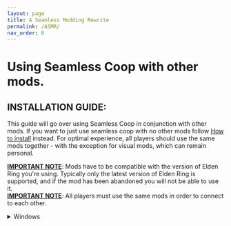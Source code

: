 ```yaml
---
layout: page
title: A Seamless Modding Rewrite
permalink: /ASMR/
nav_order: 6
---
```




# Using Seamless Coop with other mods.

## INSTALLATION GUIDE:  
This guide will go over using Seamless Coop in conjunction with other mods. If you want to just use seamless coop with no other mods follow [How to install](https://ersc-docs.github.io/how-to-install-and-update/) instead.
For optimal experience, all players should use the same mods together - with the exception for visual mods, which can remain personal.

 <u><b>IMPORTANT NOTE</b></u>: Mods have to be compatible with the version of Elden Ring you're using. Typically only the latest version of Elden Ring is supported, and if the mod has been abandoned you will not be able to use it.  
 <u><b>IMPORTANT NOTE</b></u>: All players must use the same mods in order to connect to each other.

<details markdown="block">
  <summary>Windows</summary>


>  <b><u>NOTE</u></b>: This guide was written with file extensions **ENABLED**. If some file names do not match what you're seeing, please turn this setting on in File Explorer:  
>  <a href="https://i.imgur.com/sBU3kWt.png"><img src="https://i.imgur.com/sBU3kWt.png" width="600"></a>
>
>
>
>
>
> A guide on how to setup Seamless Coop with ModEngine 2 + other mods. 
>
> **Required**
>
> You MUST launch Seamless Coop with either the launcher or ModEngine2. DLL injectors like Elden Mod Loader and Lazy Loader won't work.


## Files you need
Seamless Coop and ModEngine2.

Make sure that you have:
- [ModEngine2](https://github.com/soulsmods/ModEngine2/releases/latest)
- [Seamless Coop](https://www.nexusmods.com/eldenring/mods/510)

## Setup 


<details markdown="block">
  <summary>1. Where to put the files.</summary>

> 1.1
>  Extract `Mod Engine 2` using your prefered file archiver. Like [7zip](https://www.7-zip.org/download.html) as an example.
>  ![image](https://github.com/ersc-docs/ersc-docs.github.io/assets/174225858/ef067a95-3968-4e70-8c7e-5fb42b88802d)
> 1.2
>  Rename the folder `ModEngine-2.1.0.0-win64` into `ME2`
>  ![image](https://github.com/ersc-docs/ersc-docs.github.io/assets/174225858/5687de17-a960-4d45-b0e7-7251f8cc4107)
>
> 1.3 Place the `ME2` folder into your `Game` folder. 
>  ![image](https://github.com/ersc-docs/ersc-docs.github.io/assets/174225858/5687de17-a960-4d45-b0e7-7251f8cc4107)

<details markdown="block">
  <summary>Where is my Game folder</summary>

> *Browser local files in steam.*
>
> 1. Open Steam
> 2. Right click `Elden Ring`
> 3. Go down to `Manage`
> 4. Click on `Browser local files`
> 
>  ![image](https://github.com/ersc-docs/ersc-docs.github.io/assets/174225858/4ec7754c-956a-4699-b53f-e458deb91ad1)
>
> This will open your `Elden Ring` folder and inside it is the `Game` Folder. 
> 
> You can pin the `Game` folder to `Quick acces` by right clicking the `Game` folder -> `Pin to Quick acces`. Which will make it available in the left side of the file explorer under Quick acces.
>
>  ![image](https://github.com/ersc-docs/ersc-docs.github.io/assets/174225858/50750f3b-2030-4248-ad9a-a225a44ab415)

</details>

> 1.4 Go back to where your `Seamless Co-op v1.x.x.zip` is located and extract it as well.
> 
> 1.5 Open the `Seamless Co-op v1.x.x` folder and inside you should see a `SeamlessCoop` folder and a `ersc_launcher.exe`
> 
> 1.6 Place the `SeamlessCoop` folder into the `ME2` folder that is in your `Game` folder.
>
>  ![image](https://github.com/ersc-docs/ersc-docs.github.io/assets/174225858/e79276d1-956b-499d-8ea5-2296a8c663cf)
>
> 1.7 You can now delete the files unrelated to `Elden Ring` from the `ME2` Folder. They are `config_armoredcore6.toml`, `config_darksouls3.toml`, `launchmod_darksouls3.bat` and `launchmod_armoredcore6.bat`
>
>  ![image](https://github.com/ersc-docs/ersc-docs.github.io/assets/174225858/ae2278af-4cce-4ee7-ad0c-8425a0a34774)

</details>

<details markdown="block">
  <summary>2. Set a Password and configure the ersc_settings.ini</summary>

> 2.1 Open your `SeamlessCoop` folder in your `ME2` folder. 
> 
> 2.2 Open the `ersc_settings.ini` file with text editor of choise.
> 
> 2.3 Change the settings to your/your groups liking and set a password.

```
[GAMEPLAY]

; Invaders are other players that will join your world uninvited and try to kill you and your party.  0=FALSE  1=TRUE
allow_invaders = 1

; Debuffs (Rot Essence) will be acquired when you die, and will only be cured when you sit at a bonfire.  0=FALSE  1=TRUE
death_debuffs = 1

; Spirit summons can aid you in multiplayer.  0=FALSE  1=TRUE
allow_summons = 1

; 0 = Normal | 1 = None | 2 = Display player ping | 3 = Display player soul level | 4 = Display player death count
overhead_player_display = 0


[SCALING]

; Amount of enemy health (%) per player for each enemy. (Default: 35 = 35% more enemy health per player)
enemy_health_scaling = 35

; Amount of enemy damage (%) per player for each enemy. (Default: 0 = 0% more enemy damage per player)
enemy_damage_scaling = 0

; Amount of enemy posture absorption (%) per player for each enemy. (Default: 15 = 15% more per player)
enemy_posture_scaling = 15

; Amount of boss health (%) per player for bosses. (Default: 100 = 100% more boss health per player)
boss_health_scaling = 100

; Amount of enemy damage (%) per player for bosses. (Default: 0 = 0% more enemy damage towards players, per player)
boss_damage_scaling = 0

; Amount of boss posture absorption (%) per player for bosses. (Default: 20 = 20% more boss posture per player)
boss_posture_scaling = 20

[PASSWORD]

; Session password
cooppassword = I Made A Password

[SAVE]

;Your save file extension (in the vanilla game this is .sl2). Use any alphanumeric characters (limit = 120)
save_file_extension = co2

[LANGUAGE]

;Leave this blank unless you want to load a custom locale file. The mod will default to your game language.
mod_language_override = 
```

> 2.4 When you are done `Save` the changes.
> 
> <b>Note:</b> Host's `ersc_settings.ini` determins the worlds `Scaling`, `Player Invasions`, `Rot` and `Spirit Summons`.
> 
> <b>Note2:</b> You need to set the password in this location, When you are using `Mod Engine 2` to launch the game.
> 
> <b>Optional</b> You can change the save file extension you use for a save depending on what mods you use.

```
[SAVE]

;Your save file extension (in the vanilla game this is .sl2). Use any alphanumeric characters (limit = 120)
save_file_extension = `co2`
```

> Change where it says `co2` into as an example `Moddedco2`, then make a copy of your `ER0000.co2` file and rename the copy into `ER0000.Moddedco2`. 
> This will separate Seamless Coop only saves and saves using other mods so you dont accidently open them up and lose a lot of modded items on those characters.

</details>

<details markdown="block">
  <summary>3. Setting up Mod Engine 2</summary>

> 3.1 Open your `ME2` folder. 
> 
> 3.2 Open the `config_eldenring.toml` with your prefered text editor.
> 
> 3.3 Copy and paste `external_dlls = [ "SeamlessCoop/ersc.dll" ]` into your `config_eldenring.toml` in the location shown below. 

```
# Global mod engine configuration
[modengine]
# If set to true the debug console will appear while the game is running
debug = false

# List of files that will be loaded into the game as DLL mods.
# Absolute paths to mods are supported but must use '\\' to separate path items. For example, if your mod is at E:\coolstuff\coolmod.dll, you must enter
# the path in the config as "E:\\coolstuff\\coolmod.dll".
# If there's no drive specifier (C:, D:, etc), the path is relative to where the launcher is located. For example, having the path as "mod.dll" will tell
# Mod Engine 2 to look for the directory mod inside the Mod Engine 2 directory with the launcher.
#
# Multiple mods must be separated with commas. For example if you have 3 mods, you will have something like the following:
# external_dlls = [ "coolmod.dll", "D:\\nicemods\\nicemod.dll", "sosofolder\sosomod.dll" ]
external_dlls = [ "SeamlessCoop/ersc.dll" ]

# Mod loader configuration
[extension.mod_loader]
enabled = true

# Not currently supported for Elden Ring
loose_params = false

# List of directories that contain modded files in order of prioritization. Inside each specified mod directory must have the game
# assets in Fromsoft's asset structure. I.e. if you mod parts/something.partsbnd.dcx, the modded version must be at mod/parts/something.partsbnd.dcx.
# Absolute paths to mods are supported but must use '\\' to separate path items. For example, if your mod is at E:\coolstuff\coolmod, you must enter
# the path in the config as "E:\\coolstuff\\coolmod".
# If there's no drive specifier (C:, D:, etc), the path is relative to where the launcher is located. For example, having the path as "mod" will tell
# modengine 2 to look for the directory mod inside the mod engine 2 directory with the launcher.
#
# Multiple mods must be separated with commas. For example if you have 3 mods, you will have something like the following:
# mods = [
#    { enabled = true, name = "coolmod", path = "mod1" },
#    { enabled = true, name = "nicemod", path = "mod2" },
#    { enabled = true, name = "sosomod", path = "mod3" }
# ]
# Note that modengine 2 currently has no way to resolve conflicting files including regulation.bin, and thus the mod with the highest priority
# will have the modded file be loaded in the case of conflict. Some support for merging of params and potentially other assets is considered for
# a future release.
mods = [
{ enabled = true, name = "default", path = "mod"}

]

# When enabled, scylly hide will be injected into the game. This allows for antidebug measures in the game to be bypassed so that you can attach
# debuggers such as Cheat Engine, x64dbg, windbg, etc to the game without as much trouble. If you're not reverse engineering the game, this option
# is probably not for you.
[extension.scylla_hide]
enabled = false
```

> 3.4 Save the changes.

</details>


<details markdown="block">
  <summary>4. Adding aditional mods.</summary>

<b><u> MAKE SURE TO READ THE DESCRIPTION AND/OR READ ME OF MODS YOU WANT TO USE </u></b> 

<details markdown="block">
  <summary>What is the difference between what's refered to as file based mods and .dll mods?</summary>

> `File based` mods are mods that would have to replace game file to function, which we get around by using `Mod Engein 2` to launch the game. 
> This means that if you are using 2 mods that are file based they may replace eachothers files which can and most likely will cause issues.
> 
> 
> `.dll` mods are mods that need to be injected into the game to function and would not replace game files.
</details>

<details markdown="block">
  <summary>How do I know if it's a file based mod or a .dll mod?</summary>

> `File based` mods are usually overhauls like Clever's moveset packs, Convergence and Elden Ring Reforged or something like a armor replacer but can also be simple edits to the `regulation.bin`. 
> Big overhauls will sometimes come bundled with `.dll` mods and `Mod Engine 2`.
> 
> `.dll` mods will generally speaking only have a .dll file, a config file aka a .ini file. The .ini file may be in a folder sometimes. The can also come with it's own .exe file like Seamless Coop.
> 
> You can `preview` what files a mod has on NexusMods before downloading by going to the mods `file` page and click on `Preview file contents`. 

</details>

<details markdown="block">
  <summary>My mod is a file based mod.</summary>

> <b>Will be using Clever's moveset modpack to demonstrate since it comes with no additional `.dll` mods or `Mod Engine 2`</b>
> 
> 1. Open the zip file you have downloaded with prefered file archiver. by selecting open archive or double left clicking.
> 
>  ![image](https://github.com/ersc-docs/ersc-docs.github.io/assets/174225858/b9ffedb1-c36f-4c47-b934-2f62d007c7df)
> 
> 2. Open your file exploerer and go to the `ME2` folder in your `Game` folder.
> 
> 3. Open the `mod` folder. Which should at this point be empty.
> 
> 4. Drag and drop the files from the mod into the `mod` folder.
> 
>  ![image](https://github.com/ersc-docs/ersc-docs.github.io/assets/174225858/61b427ec-560a-49de-8657-3357f20cebe9)
> 
> 5. The mod is now installed.
> 
> <b><u>NOTE:</u></b> You can only have one `regulation.bin` mod at a time. Aka mods that come with a `regulation.bin` file.
> 
> <b><u>NOTE2:</u></b> Only you will see the texture and modle modifications you are using. If you are using `parts` mods like armor and weapon mods and you want it to be shown on the other players in your session when they wear this equipment.
> Make sure that the `parts` files in your `parts` folder come with a regular version and a `_l` version. (`l` is a lowercase `L`)
>
>  ![image](https://github.com/ersc-docs/ersc-docs.github.io/assets/174225858/d436a59f-031e-46fa-b923-cb6067f729c9)
> 
> If they do not then make a copy and rename it.
> 
> Example:
> `wp_a_0120.partsbnd.dcx`'s copy would be renamed into `wp_a_0120_l.partsbnd.dcx`

</details>

<details markdown="block">
  <summary>My mod is a .dll mod.</summary>

> You can use `Mod Engine 2` or `Elden Ring Mod Loader` for `.ddl` mods.
> 
> Some `.dll` mods needs to be last in `Mod Engine 2` for them to work. Some will only work with `Elden Ring Mod Loader`.
> 
> <b>If the `.dll` mod you are using is giving a Error saying "Could not find signature!" try loading it last in `Mod Engine 2` or try using `Elden Ring Mod Loader` and making a load order in . It could also mean that the mod is outdated</b>

<details markdown="block">
<summary>Using `Mod Engine 2`</summary>

> 1. Download what ever .dll mod you want to use. I.ll be using the Posture bar mod as an example.
> 
> 2. Open the downloaded zip and navigate to where you see it's `.dll` file. 
> 
>  ![image](https://github.com/ersc-docs/ersc-docs.github.io/assets/174225858/1acd630c-6d23-4843-81e6-34630f528264)
> 
> 3. Go to your `ME2` folder in your `Game` folder.
> 
> 4. Make a new folder and name it into `dllMods`. (You can name the folder to whatever you want, if you do replace `ddMods` with what ever you named the folder into)
> 
>  ![image](https://github.com/ersc-docs/ersc-docs.github.io/assets/174225858/30b9991b-4d33-4797-a276-ac54d079468b)
> 
> 5. Drag and drop the `.dll` mods content into the `dllMods` folder.
> 
>  ![image](https://github.com/ersc-docs/ersc-docs.github.io/assets/174225858/10820f1a-17bc-4b19-8b0a-5bbae3132854)
> 
> 6. Go back into your `ME2` folder and open the `config_eldenring.toml`
> 
> 7. Add the `.dll` mods `.dll` file into the config where you added Seamless Coop in a previous step. Separate the `.dll` mods you are using with a `,`.

```
# Global mod engine configuration
[modengine]
# If set to true the debug console will appear while the game is running
debug = false

# List of files that will be loaded into the game as DLL mods.
# Absolute paths to mods are supported but must use '\\' to separate path items. For example, if your mod is at E:\coolstuff\coolmod.dll, you must enter
# the path in the config as "E:\\coolstuff\\coolmod.dll".
# If there's no drive specifier (C:, D:, etc), the path is relative to where the launcher is located. For example, having the path as "mod.dll" will tell
# Mod Engine 2 to look for the directory mod inside the Mod Engine 2 directory with the launcher.
#
# Multiple mods must be separated with commas. For example if you have 3 mods, you will have something like the following:
# external_dlls = [ "coolmod.dll", "D:\\nicemods\\nicemod.dll", "sosofolder\sosomod.dll" ]
<bexternal_dlls = ["SeamlessCoop/ersc.dll", "dllMods/PostureBarMod.dll"]

# Mod loader configuration
[extension.mod_loader]
enabled = true

# Not currently supported for Elden Ring
loose_params = false

# List of directories that contain modded files in order of prioritization. Inside each specified mod directory must have the game
# assets in Fromsoft's asset structure. I.e. if you mod parts/something.partsbnd.dcx, the modded version must be at mod/parts/something.partsbnd.dcx.
# Absolute paths to mods are supported but must use '\\' to separate path items. For example, if your mod is at E:\coolstuff\coolmod, you must enter
# the path in the config as "E:\\coolstuff\\coolmod".
# If there's no drive specifier (C:, D:, etc), the path is relative to where the launcher is located. For example, having the path as "mod" will tell
# Mod Engine 2 to look for the directory mod inside the Mod Engine 2 directory with the launcher.
#
# Multiple mods must be separated with commas. For example if you have 3 mods, you will have something like the following:
# mods = [
#    { enabled = true, name = "coolmod", path = "mod1" },
#    { enabled = true, name = "nicemod", path = "mod2" },
#    { enabled = true, name = "sosomod", path = "mod3" }
# ]
# Note that modengine 2 currently has no way to resolve conflicting files including regulation.bin, and thus the mod with the highest priority
# will have the modded file be loaded in the case of conflict. Some support for merging of params and potentially other assets is considered for
# a future release.
mods = [
{ enabled = true, name = "default", path = "mod" }
]

# When enabled, scylla hide will be injected into the game. This allows for antidebug measures in the game to be bypassed so that you can attach
# debuggers such as Cheat Engine, x64dbg, windbg, etc to the game without as much trouble. If you're not reverse engineering the game, this option
# is probably not for you.
[extension.scylla_hide]
enabled = false
```
> 
> 8. do the same for all `.dll` mods you want to use.
> 
> 9. Save the changes when you are done.

</details>

<details markdown="block">
  <summary>Using Mod Loader</summary>

> Some `.dll` mods may require `Elden Ring Mod Loader` to load properly.
> 
> <b>THIS WILL MAKE YOU UNABLE TO LAUNCH VANILLA ELDEN RING IN OFFLINE MODE. UNLESS YOU RENAME `dinput8.dll` INTO `_dinput8.dll`.
>  n
> 1. Download [Elden Ring Mod Loader](https://www.nexusmods.com/eldenring/mods/117)
> 
> 2. Open the zip file you downloaded and drag and drop it's content into the `Game` folder. 
> 
>  ![image](https://github.com/ersc-docs/ersc-docs.github.io/assets/174225858/64a510d5-4695-4946-9dd9-74cb0a77dec5)
>
> 3. Download whatever `.dll` mod you want to use. I.ll be using the Posture bar mod as an example.
> 
> 4. Open the zip and navigate to where you can see the `.dll` file. Then drag and drop it's content into the `mods` folder located in your `Game` folder. 
> 
>  ![image](https://github.com/ersc-docs/ersc-docs.github.io/assets/174225858/fe2bf108-3377-4337-b4e1-a77a108b5cdd)
>
> 5. Go back into your `Game` folder
> 
> 6. Open `Elden Ring Mod Loader`'s `mod_loader_config.ini` file.
> 
> 7. Add the mods you have installed to your load order. Lowest number has highest load priority. Increase the load delay if some `.dll` mods fail to load properly.
> 

```
[modloader]
load_delay = 5000
show_terminal = 0

[loadorder]
PostureBarMod.dll.dll = 1
```

> 8. Save the changes when you are done.

</details>

</details>

<details markdown="block">
  <summary>I want to use a randomizer</summary>

>  1. Download [Elden Ring Item Randomizer]()
>
>  2. Open the zip file you downloaded with your prefered file archiver.
>
>  3. Drag and drop the `randomizer` folder into your `ME2` folder located in your `Game` folder.
>
>  ![image](https://github.com/ersc-docs/ersc-docs.github.io/assets/174225858/6744e648-8425-4d3d-ba37-c5e0b81cf256)
>
>  4. Open the `randomizer` folder and run the `EldenRingRandomizer.exe`.
>
>  ![image](https://github.com/ersc-docs/ersc-docs.github.io/assets/174225858/1077db6e-6c5f-4bea-80fd-fb15e4aa9853)
>
>  5. In the Randomizer window click on `Select game exe`
>
>  ![image](https://github.com/ersc-docs/ersc-docs.github.io/assets/174225858/79ee827b-822c-4b02-997a-bdbdc5fb3763)
>
>  6. Navigate to your `Game` folder, select the `eldenring.exe` and press `Open`.
>
>  ![image](https://github.com/ersc-docs/ersc-docs.github.io/assets/174225858/d2dac3bb-f90d-411b-b087-a7e3af1e65f4)
>
>  7. Change the settings to your likeing in the `Item Randomizer`, `Enemy Randomizer` and `Misc Options` tabs. 
>
>  8. If you want to use the Randomizer with other `file based` mods you can click on `Merge other mod`.
>
>  <b>NOTE:</b> Trying to use Randomizers merge option with mods that make map edits can cause the randmizer to fail to randomize and spit out an error.
>
>  9. In the pop up select the option that suites your needs but easiest is to just click `Select mod directory to merge`.
>
>  ![image](https://github.com/ersc-docs/ersc-docs.github.io/assets/174225858/405aee65-af84-4bad-8aa4-6b795b0497b6)
>
>  10. Navigate to the `ME2` folder and click on the `mod` folder and then click on `Select Folder`.
>
>  ![image](https://github.com/ersc-docs/ersc-docs.github.io/assets/174225858/7f5186e7-d4d5-40e5-8914-cb4a3b419916)
>
>  11. When you feel happy with your options click `Randomize items and enemies` and wait for the randomizer to finish. If you uncheck a tab the `Randomize` button will reflect this.
>
> 
>  12. Uppon a succesful Randomization the Randomizer will say Done in green at the bottom.
>
>  ![image](https://github.com/ersc-docs/ersc-docs.github.io/assets/174225858/7a68777a-b287-4f38-8f7e-e7bca17210ec)
>
>  13. Close the Randomizer window and go back into your `ME2` folder and open the `config_eldenring.toml`.
>
>  14. At the botton find the line `{ enabled = true, name = "default", path = "mod" }`
>
>  15. Add a `,` to the end of this line like so `{ enabled = true, name = "default", path = "mod" },`
>
>  16. Copy the line and paste it in the line below and change where it says `"mod"` into `"randomizer"`
>
> It should look like this.

```
# Note that modengine 2 currently has no way to resolve conflicting files including regulation.bin, and thus the mod with the highest priority
# will have the modded file be loaded in the case of conflict. Some support for merging of params and potentially other assets is considered for
# a future release.
mods = [
    { enabled = true, name = "default", path = "mod" },
    { enabled = true, name = "default", path = "randomizer" },
]

# When enabled, scylla hide will be injected into the game. This allows for antidebug measures in the game to be bypassed so that you can attach
# debuggers such as Cheat Engine, x64dbg, windbg, etc to the game without as much trouble. If you're not reverse engineering the game, this option
# is probably not for you.
[extension.scylla_hide]
enabled = false
```

> <b>NOTE:</b> If you do not want to use the randomizer anymore or just disable it for the moment you can add a `#` to the beginig of the line and `Mod Engine 2` will skip launching it    

![image](https://github.com/ersc-docs/ersc-docs.github.io/assets/174225858/f2920cb1-7f18-4b69-9d75-e5bd37b73770)

> 17. Save the changes.

</details>

</details>

<details markdown="block">
  <summary>5. Launching the game</summary>

> 5.1 Open your `ME2` folder located in your `Game` folder.
> 
> 5.2 Launch the game with the `launchmod_eldenring.bat`
>
> ![image](https://github.com/ersc-docs/ersc-docs.github.io/assets/174225858/9bd45726-c29e-478a-9e8e-b77dc64e62dd)

</details>




</details>


